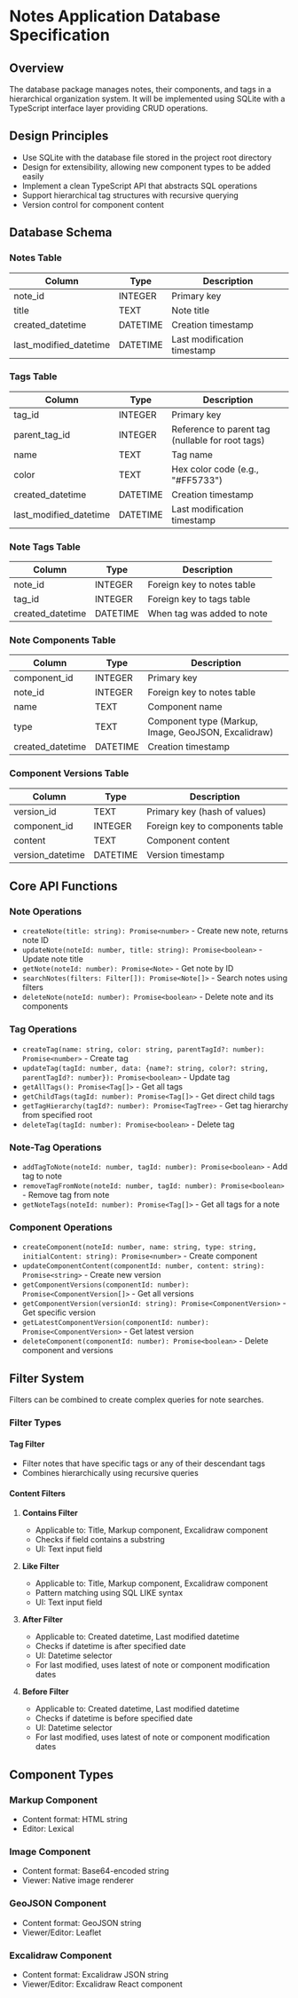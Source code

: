 # Notes Application Database Specification

## Overview

The database package manages notes, their components, and tags in a hierarchical organization system. It will be implemented using SQLite with a TypeScript interface layer providing CRUD operations.

## Design Principles

- Use SQLite with the database file stored in the project root directory
- Design for extensibility, allowing new component types to be added easily
- Implement a clean TypeScript API that abstracts SQL operations
- Support hierarchical tag structures with recursive querying
- Version control for component content

## Database Schema

### Notes Table

| Column                 | Type     | Description                 |
| ---------------------- | -------- | --------------------------- |
| note_id                | INTEGER  | Primary key                 |
| title                  | TEXT     | Note title                  |
| created_datetime       | DATETIME | Creation timestamp          |
| last_modified_datetime | DATETIME | Last modification timestamp |

### Tags Table

| Column                 | Type     | Description                                      |
| ---------------------- | -------- | ------------------------------------------------ |
| tag_id                 | INTEGER  | Primary key                                      |
| parent_tag_id          | INTEGER  | Reference to parent tag (nullable for root tags) |
| name                   | TEXT     | Tag name                                         |
| color                  | TEXT     | Hex color code (e.g., "#FF5733")                 |
| created_datetime       | DATETIME | Creation timestamp                               |
| last_modified_datetime | DATETIME | Last modification timestamp                      |

### Note Tags Table

| Column           | Type     | Description                |
| ---------------- | -------- | -------------------------- |
| note_id          | INTEGER  | Foreign key to notes table |
| tag_id           | INTEGER  | Foreign key to tags table  |
| created_datetime | DATETIME | When tag was added to note |

### Note Components Table

| Column           | Type     | Description                                         |
| ---------------- | -------- | --------------------------------------------------- |
| component_id     | INTEGER  | Primary key                                         |
| note_id          | INTEGER  | Foreign key to notes table                          |
| name             | TEXT     | Component name                                      |
| type             | TEXT     | Component type (Markup, Image, GeoJSON, Excalidraw) |
| created_datetime | DATETIME | Creation timestamp                                  |

### Component Versions Table

| Column           | Type     | Description                     |
| ---------------- | -------- | ------------------------------- |
| version_id       | TEXT     | Primary key (hash of values)    |
| component_id     | INTEGER  | Foreign key to components table |
| content          | TEXT     | Component content               |
| version_datetime | DATETIME | Version timestamp               |

## Core API Functions

### Note Operations

- `createNote(title: string): Promise<number>` - Create new note, returns note ID
- `updateNote(noteId: number, title: string): Promise<boolean>` - Update note title
- `getNote(noteId: number): Promise<Note>` - Get note by ID
- `searchNotes(filters: Filter[]): Promise<Note[]>` - Search notes using filters
- `deleteNote(noteId: number): Promise<boolean>` - Delete note and its components

### Tag Operations

- `createTag(name: string, color: string, parentTagId?: number): Promise<number>` - Create tag
- `updateTag(tagId: number, data: {name?: string, color?: string, parentTagId?: number}): Promise<boolean>` - Update tag
- `getAllTags(): Promise<Tag[]>` - Get all tags
- `getChildTags(tagId: number): Promise<Tag[]>` - Get direct child tags
- `getTagHierarchy(tagId?: number): Promise<TagTree>` - Get tag hierarchy from specified root
- `deleteTag(tagId: number): Promise<boolean>` - Delete tag

### Note-Tag Operations

- `addTagToNote(noteId: number, tagId: number): Promise<boolean>` - Add tag to note
- `removeTagFromNote(noteId: number, tagId: number): Promise<boolean>` - Remove tag from note
- `getNoteTags(noteId: number): Promise<Tag[]>` - Get all tags for a note

### Component Operations

- `createComponent(noteId: number, name: string, type: string, initialContent: string): Promise<number>` - Create component
- `updateComponentContent(componentId: number, content: string): Promise<string>` - Create new version
- `getComponentVersions(componentId: number): Promise<ComponentVersion[]>` - Get all versions
- `getComponentVersion(versionId: string): Promise<ComponentVersion>` - Get specific version
- `getLatestComponentVersion(componentId: number): Promise<ComponentVersion>` - Get latest version
- `deleteComponent(componentId: number): Promise<boolean>` - Delete component and versions

## Filter System

Filters can be combined to create complex queries for note searches.

### Filter Types

#### Tag Filter

- Filter notes that have specific tags or any of their descendant tags
- Combines hierarchically using recursive queries

#### Content Filters

1. **Contains Filter**

   - Applicable to: Title, Markup component, Excalidraw component
   - Checks if field contains a substring
   - UI: Text input field

2. **Like Filter**

   - Applicable to: Title, Markup component, Excalidraw component
   - Pattern matching using SQL LIKE syntax
   - UI: Text input field

3. **After Filter**

   - Applicable to: Created datetime, Last modified datetime
   - Checks if datetime is after specified date
   - UI: Datetime selector
   - For last modified, uses latest of note or component modification dates

4. **Before Filter**
   - Applicable to: Created datetime, Last modified datetime
   - Checks if datetime is before specified date
   - UI: Datetime selector
   - For last modified, uses latest of note or component modification dates

## Component Types

### Markup Component

- Content format: HTML string
- Editor: Lexical

### Image Component

- Content format: Base64-encoded string
- Viewer: Native image renderer

### GeoJSON Component

- Content format: GeoJSON string
- Viewer/Editor: Leaflet

### Excalidraw Component

- Content format: Excalidraw JSON string
- Viewer/Editor: Excalidraw React component
